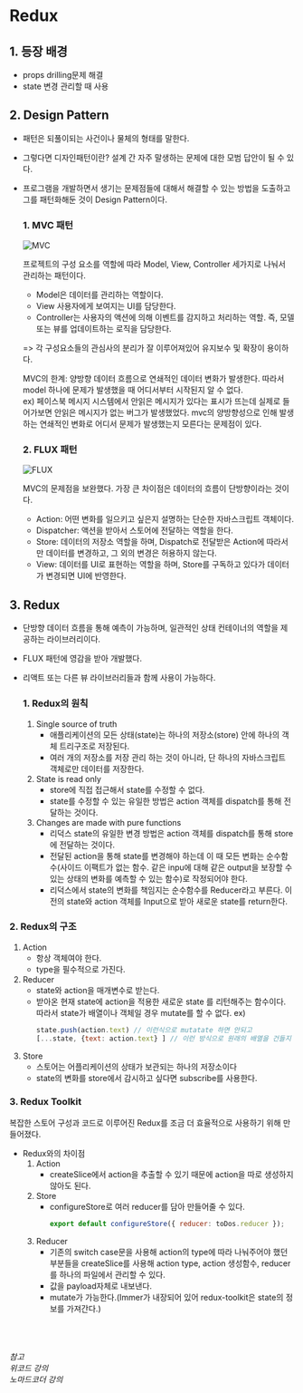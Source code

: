 # Redux

## 1. 등장 배경
- props drilling문제 해결
- state 변경 관리할 때 사용
  
## 2. Design Pattern
- 패턴은 되풀이되는 사건이나 물체의 형태를 말한다.
- 그렇다면 디자인패턴이란? 설계 간 자주 말생하는 문제에 대한 모범 답안이 될 수 있다.
- 프로그램을 개발하면서 생기는 문제점들에 대해서 해결할 수 있는 방법을 도출하고 그를 패턴화해둔 것이 Design Pattern이다.

  ### 1. MVC 패턴
  ![MVC](https://github.com/Dumibell/vanilla-redux/assets/100185602/e8216cfa-edfb-46d0-8aef-b372ce841a9e)

    프로젝트의 구성 요소를 역할에 따라 Model, View, Controller 세가지로 나눠서 관리하는 패턴이다.
    - Model은 데이터를 관리하는 역할이다.
    - View 사용자에게 보여지는 UI를 담당한다.
    - Controller는 사용자의 액션에 의해 이벤트를 감지하고 처리하는 역할. 즉, 모델 또는 뷰를 업데이트하는 로직을 담당한다.
      
  => 각 구성요소들의 관심사의 분리가 잘 이루어져있어 유지보수 및 확장이 용이하다.

  MVC의 한계: 양방향 데이터 흐름으로 연쇄적인 데이터 변화가 발생한다. 따라서 model 하나에 문제가 발생했을 때 어디서부터 시작된지 알 수 없다.<br/>
  ex) 페이스북 메시지 시스템에서 안읽은 메시지가 있다는 표시가 뜨는데 실제로 들어가보면 안읽은 메시지가 없는 버그가 발생했었다. mvc의 양방향성으로 인해 발생하는 연쇄적인 변화로 어디서 문제가 발생했는지 모른다는 문제점이 있다.


  ### 2. FLUX 패턴
  ![FLUX](https://github.com/Dumibell/vanilla-redux/assets/100185602/d38f9e35-92d4-42d3-9ce6-d4f5f2c4b520)

  MVC의 문제점을 보완했다. 가장 큰 차이점은 데이터의 흐름이 단방향이라는 것이다.
  - Action: 어떤 변화를 일으키고 싶은지 설명하는 단순한 자바스크립트 객체이다.
  - Dispatcher: 액션을 받아서 스토어에 전달하는 역할을 한다.
  - Store: 데이터의 저장소 역할을 하며, Dispatch로 전달받은 Action에 따라서만 데이터를 변경하고, 그 외의 변경은 허용하지 않는다.
  - View: 데이터를 UI로 표현하는 역할을 하며, Store를 구독하고 있다가 데이터가 변경되면 UI에 반영한다.


## 3. Redux
- 단방향 데이터 흐름을 통해 예측이 가능하며, 일관적인 상태 컨테이너의 역할을 제공하는 라이브러리이다.
- FLUX 패턴에 영감을 받아 개발했다.
- 리액트 또는 다른 뷰 라이브러리들과 함께 사용이 가능하다.

  ### 1. Redux의 원칙
  1. Single source of truth
     - 애플리케이션의 모든 상태(state)는 하나의 저장소(store) 안에 하나의 객체 트리구조로 저장된다.
     - 여러 개의 저장소를 저장 관리 하는 것이 아니라, 단 하나의 자바스크립트 객체로만 데이터를 저장한다.
  2. State is read only
     - store에 직접 접근해서 state를 수정할 수 없다.
     - state를 수정할 수 있는 유일한 방법은 action 객체를 dispatch를 통해 전달하는 것이다.
  3. Changes are made with pure functions
     - 리덕스 state의 유일한 변경 방법은 action 객체를 dispatch를 통해 store에 전달하는 것이다.
     - 전달된 action을 통해 state를 변경해야 하는데 이 때 모든 변화는 순수함수(사이드 이팩트가 없는 함수. 같은 inpu에 대해 같은 output을 보장할 수 있는 상태의 변화를 예측할 수 있는 함수)로 작정되어야 한다.
     - 리덕스에서 state의 변화를 책임지는 순수함수를 Reducer라고 부른다. 이전의 state와 action 객체를 Input으로 받아 새로운 state를 return한다.

### 2. Redux의 구조
1. Action
   - 항상 객체여야 한다.
   - type을 필수적으로 가진다.
2. Reducer
   - state와 action을 매개변수로 받는다.
   - 받아온 현재 state에 action을 적용한 새로운 state 를 리턴해주는 함수이다. 따라서 state가 배열이나 객체일 경우 mutate를 할 수 없다.
     ex)
     ```js
     state.push(action.text) // 이런식으로 mutatate 하면 안되고
     [...state, {text: action.text} ] // 이런 방식으로 원래의 배열을 건들지 않고 새로운 배열을 return 해야 한다. 
     ```
3. Store
   - 스토어는 어플리케이션의 상태가 보관되는 하나의 저장소이다
   - state의 변화를 store에서 감시하고 싶다면 subscribe를 사용한다.

### 3. Redux Toolkit
복잡한 스토어 구성과 코드로 이루어진 Redux를 조금 더 효율적으로 사용하기 위해 만들어졌다.
- Redux와의 차이점
  1. Action
     - createSlice에서 action을 추출할 수 있기 때문에 action을 따로 생성하지 않아도 된다.
  2. Store
     - configureStore로 여러 reducer를 담아 만들어줄 수 있다.
       ```js
       export default configureStore({ reducer: toDos.reducer });
       ```
  3. Reducer
     - 기존의 switch case문을 사용해 action의 type에 따라 나눠주어야 했던 부분들을 createSlice를 사용해 action type, action 생성함수, reducer를 하나의 파일에서 관리할 수 있다.
     - 값을 payload자체로 내보낸다.
     - mutate가 가능한다.(Immer가 내장되어 있어 redux-toolkit은 state의 정보를 가져간다.)


<br/><br/><br/>
*참고<br/>
위코드 강의<br/>
노마드코더 강의*

